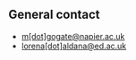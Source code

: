 ## General contact

- [m[dot]gogate@napier.ac.uk](mailto:m.gogate@napier.ac.uk)
- [lorena[dot]aldana@ed.ac.uk](mailto:lorena.aldana@ed.ac.uk)
